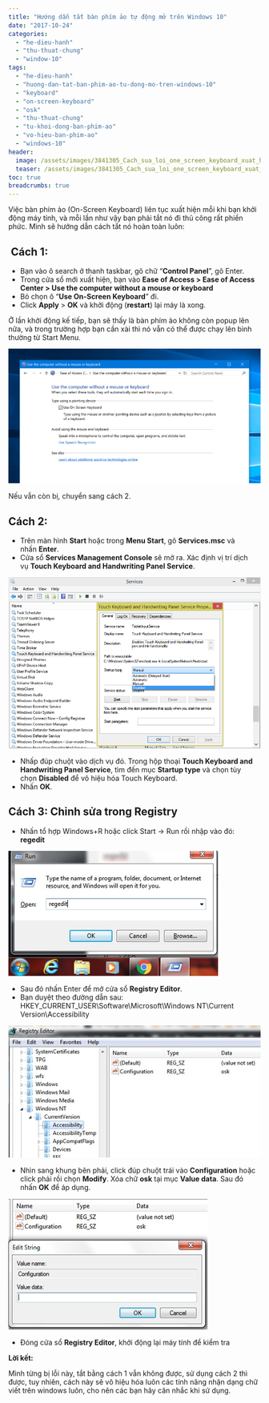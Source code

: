 ```yaml
---
title: "Hướng dẫn tắt bàn phím ảo tự động mở trên Windows 10"
date: "2017-10-24"
categories: 
  - "he-dieu-hanh"
  - "thu-thuat-chung"
  - "window-10"
tags: 
  - "he-dieu-hanh"
  - "huong-dan-tat-ban-phim-ao-tu-dong-mo-tren-windows-10"
  - "keyboard"
  - "on-screen-keyboard"
  - "osk"
  - "thu-thuat-chung"
  - "tu-khoi-dong-ban-phim-ao"
  - "vo-hieu-ban-phim-ao"
  - "windows-10"
header:
  image: /assets/images/3841305_Cach_sua_loi_one_screen_keyboard_xuat_hien_Windows_10.jpg
  teaser: /assets/images/3841305_Cach_sua_loi_one_screen_keyboard_xuat_hien_Windows_10.jpg
toc: true
breadcrumbs: true
---
```


Việc bàn phím ảo (On-Screen Keyboard) liên tục xuất hiện mỗi khi bạn khởi động máy tính, và mỗi lần như vậy bạn phải tắt nó đi thủ công rất phiền phức. Mình sẽ hướng dẫn cách tắt nó hoàn toàn luôn:

##  **Cách 1:**

- Bạn vào ô search ở thanh taskbar, gõ chữ “**Control Panel**”, gõ Enter.
- Trong cửa sổ mới xuất hiện, bạn vào **Ease of Access > Ease of Access Center > Use the computer without a mouse or keyboard**
- Bỏ chọn ô “**Use On-Screen Keyboard**” đi.
- Click **Apply** > **OK** và khởi động (**restart**) lại máy là xong.

Ở lần khởi động kế tiếp, bạn sẽ thấy là bàn phím ảo không còn popup lên nữa, và trong trường hợp bạn cần xài thì nó vẫn có thể được chạy lên bình thường từ Start Menu.

![Cach_sua_loi_one_screen_keyboard_xuat_hien_Windows_10.jpg](/assets/images/3841305_Cach_sua_loi_one_screen_keyboard_xuat_hien_Windows_10.jpg "Bấm vào để phóng to.")

Nếu vẫn còn bị, chuyển sang cách 2.

## **Cách 2:**

- Trên màn hình **Start** hoặc trong **Menu Start**, gõ **Services.msc** và nhấn **Enter**.
- Cửa sổ **Services Management Console** sẽ mở ra. Xác định vị trí dịch vụ **Touch Keyboard and Handwriting Panel Service**.

![](/assets/images/Touch-Keyboard-Service.png)

- Nhấp đúp chuột vào dịch vụ đó. Trong hộp thoại **Touch Keyboard and Handwriting Panel Service**, tìm đến mục **Startup type** và chọn tùy chọn **Disabled** để vô hiệu hóa Touch Keyboard.
- Nhấn **OK**.

## **Cách 3: Chỉnh sửa trong Registry**

- Nhấn tổ hợp Windows+R hoặc click Start -> Run rồi nhập vào đó: **regedit**

![Tắt bàn phím ảo trên Windows 7](/assets/images/ban-phim-ao-windows-7-3.jpg "Tắt bàn phím ảo trên Windows 7")

- Sau đó nhấn Enter để mở cửa sổ **Registry Editor**.
- Bạn duyệt theo đường dẫn sau: HKEY\_CURRENT\_USER\\Software\\Microsoft\\Windows NT\\Current Version\\Accessibility

![Tắt bàn phím ảo trên Windows 7](/assets/images/ban-phim-ao-windows-7-4.jpg "Tắt bàn phím ảo trên Windows 7")

- Nhìn sang khung bên phải, click đúp chuột trái vào **Configuration** hoặc click phải rồi chọn **Modify**. Xóa chữ **osk** tại mục **Value data**. Sau đó nhấn **OK** để áp dụng.

![Tắt bàn phím ảo trên Windows 7](/assets/images/ban-phim-ao-windows-7-5.jpg "Tắt bàn phím ảo trên Windows 7")

- Đóng cửa sổ **Registry Editor**, khởi động lại máy tính để kiểm tra

**Lời kết:**

Mình từng bị lỗi này, tắt bằng cách 1 vẫn không được, sử dụng cách 2 thì được, tuy nhiên, cách này sẽ vô hiệu hóa luôn các tính năng nhận dạng chữ viết trên windows luôn, cho nên các bạn hãy cân nhắc khi sử dụng.

